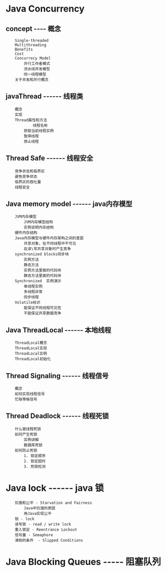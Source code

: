 # Java Concurrency  

## concept   ----   概念

		Single-threaded
		Multithreading		
		Benefits
		Cost
		Concurrecy Model
			并行工作者模式
			流水线并发模型
			同一线程模型
		关于并发和并行概念

## javaThread   ------  线程类

		概念
		实现
		Thread属性和方法
		        线程名称
			获取当前线程实例
			暂停线程
			停止线程


##  Thread Safe  ------ 线程安全

		竞争状态和临界区
		避免竞争状态
		临界区的吞吐量
		线程安全


## Java memory model  ------   java内存模型

		JVM内存模型
			JVM内存模型结构
			实例说明内存结构
		硬件内存结构
		Java内存模型与硬件内存架构之间的差距
			共享对象，在不同线程中不可见
			在读\写共享对象时产生竞争
		synchronized blocks同步块
			实例方法
			静态方法
			实例方法里面的代码块
			静态方法里面的代码块
		Synchronized  实例演示
			单线程实例
			多线程异常
			同步线程
		Volatile标识
			能保证不同线程可见性
			不能保证共享数据竞争
			
## Java ThreadLocal   ------ 本地线程

		ThreadLocal概念
		ThreadLocal实现
		ThreadLocal实例
		ThreadLocal初始化

## Thread Signaling   ------ 线程信号

		概念
		如何实现线程信号
		忙碌等候信号


## Thread Deadlock   ------  线程死锁

		什么是线程死锁
		如何产生死锁
			实例讲解
			数据库死锁
		如何防止死锁
			1. 锁定顺序
			2. 锁定超时
			3. 死锁检测	

# Java lock   ------ java 锁

		饥饿和公平 - Starvation and Fairness
			Java中饥饿的原因
			用Java实现公平
		锁 - lock
		读写锁 - read / write lock  
		重入锁定 - Reentrance Lockout
		信号量 - Semaphore 
		滑倒的条件  - Slipped Conditions

# Java Blocking Queues  ----- 阻塞队列
